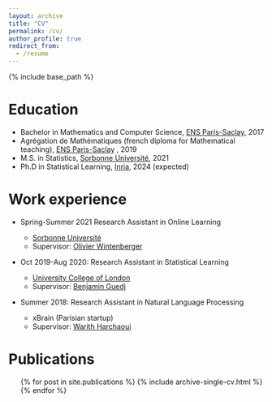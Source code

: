 ```yaml
---
layout: archive
title: "CV"
permalink: /cv/
author_profile: true
redirect_from:
  - /resume
---
```


{% include base_path %}

Education
======
* Bachelor in Mathematics and Computer Science, [ENS Paris-Saclay](https://ens-paris-saclay.fr/), 2017
* Agrégation de Mathématiques (french diploma for Mathematical teaching), [ENS Paris-Saclay](https://ens-paris-saclay.fr/) , 2019
* M.S. in Statistics, [Sorbonne Université](https://www.sorbonne-universite.fr/), 2021
* Ph.D in Statistical Learning, [Inria](https://www.inria.fr/en), 2024 (expected)

Work experience
======
* Spring-Summer 2021
Research Assistant in Online Learning
  * [Sorbonne Université](https://www.sorbonne-universite.fr/)
  * Supervisor: [Olivier Wintenberger](http://wintenberger.fr/)

* Oct 2019-Aug 2020: Research Assistant in Statistical Learning
  * [University College of London](https://www.ucl.ac.uk/)
  * Supervisor: [Benjamin Guedj](https://bguedj.github.io/)

* Summer 2018: Research Assistant in Natural Language Processing
  * xBrain (Parisian startup)
  * Supervisor: [Warith Harchaoui](https://www.harchaoui.org/warith/)
  

Publications
======
  <ul>{% for post in site.publications %}
    {% include archive-single-cv.html %}
  {% endfor %}</ul>
  
[comment]: <> (Talks)
[comment]: <> ( ====== )
[comment]: <> ( <ul>{% for post in site.talks %} )
[comment]: <> (    {% include archive-single-talk-cv.html %} )
[comment]: <> (  {% endfor %}</ul> )
  
[comment]: <> (Teaching)
[comment]: <> (======)
[comment]: <> (  <ul>{% for post in site.teaching %})
[comment]: <> (    {% include archive-single-cv.html %})
[comment]: <> (  {% endfor %}</ul>)
  
